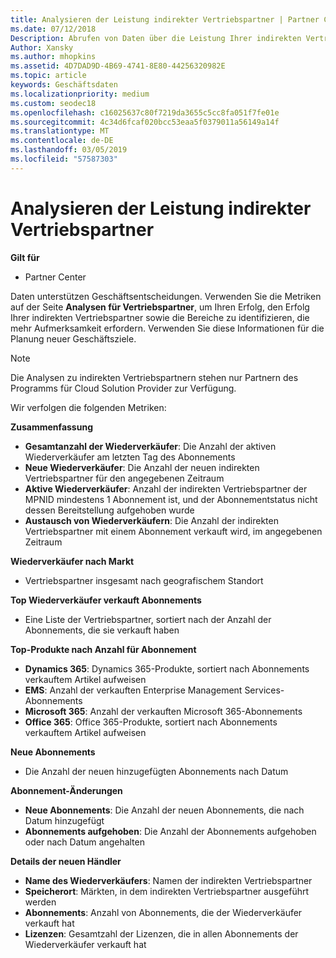 ```yaml
---
title: Analysieren der Leistung indirekter Vertriebspartner | Partner Center
ms.date: 07/12/2018
Description: Abrufen von Daten über die Leistung Ihrer indirekten Vertriebspartner identifizieren sowohl Erfolge als auch Bereiche, die möglicherweise mehr Aufmerksamkeit.
Author: Xansky
ms.author: mhopkins
ms.assetid: 4D7DAD9D-4B69-4741-8E80-44256320982E
ms.topic: article
keywords: Geschäftsdaten
ms.localizationpriority: medium
ms.custom: seodec18
ms.openlocfilehash: c16025637c80f7219da3655c5cc8fa051f7fe01e
ms.sourcegitcommit: 4c34d6fcaf020bcc53eaa5f0379011a56149a14f
ms.translationtype: MT
ms.contentlocale: de-DE
ms.lasthandoff: 03/05/2019
ms.locfileid: "57587303"
---
```

# <a name="analyze-indirect-resellers-performance"></a>Analysieren der Leistung indirekter Vertriebspartner 

**Gilt für**
- Partner Center

Daten unterstützen Geschäftsentscheidungen. Verwenden Sie die Metriken auf der Seite **Analysen für Vertriebspartner**, um Ihren Erfolg, den Erfolg Ihrer indirekten Vertriebspartner sowie die Bereiche zu identifizieren, die mehr Aufmerksamkeit erfordern. Verwenden Sie diese Informationen für die Planung neuer Geschäftsziele.

> [!NOTE]
> Die Analysen zu indirekten Vertriebspartnern stehen nur Partnern des Programms für Cloud Solution Provider zur Verfügung.

Wir verfolgen die folgenden Metriken:

**Zusammenfassung**  
 - **Gesamtanzahl der Wiederverkäufer**: Die Anzahl der aktiven Wiederverkäufer am letzten Tag des Abonnements  
 - **Neue Wiederverkäufer**: Die Anzahl der neuen indirekten Vertriebspartner für den angegebenen Zeitraum  
 - **Aktive Wiederverkäufer**: Anzahl der indirekten Vertriebspartner der MPNID mindestens 1 Abonnement ist, und der Abonnementstatus nicht dessen Bereitstellung aufgehoben wurde  
 - **Austausch von Wiederverkäufern**: Die Anzahl der indirekten Vertriebspartner mit einem Abonnement verkauft wird, im angegebenen Zeitraum  

**Wiederverkäufer nach Markt**  
 - Vertriebspartner insgesamt nach geografischem Standort  

**Top Wiederverkäufer verkauft Abonnements**
 - Eine Liste der Vertriebspartner, sortiert nach der Anzahl der Abonnements, die sie verkauft haben  

**Top-Produkte nach Anzahl für Abonnement**  
 - **Dynamics 365**: Dynamics 365-Produkte, sortiert nach Abonnements verkauftem Artikel aufweisen  
 - **EMS**: Anzahl der verkauften Enterprise Management Services-Abonnements  
 - **Microsoft 365**: Anzahl der verkauften Microsoft 365-Abonnements  
 - **Office 365**: Office 365-Produkte, sortiert nach Abonnements verkauftem Artikel aufweisen  

**Neue Abonnements**  
 - Die Anzahl der neuen hinzugefügten Abonnements nach Datum  

**Abonnement-Änderungen**  
 - **Neue Abonnements**: Die Anzahl der neuen Abonnements, die nach Datum hinzugefügt  
 - **Abonnements aufgehoben**: Die Anzahl der Abonnements aufgehoben oder nach Datum angehalten  

**Details der neuen Händler**  
 - **Name des Wiederverkäufers**: Namen der indirekten Vertriebspartner  
 - **Speicherort**: Märkten, in dem indirekten Vertriebspartner ausgeführt werden  
 - **Abonnements**: Anzahl von Abonnements, die der Wiederverkäufer verkauft hat  
 - **Lizenzen**: Gesamtzahl der Lizenzen, die in allen Abonnements der Wiederverkäufer verkauft hat  
  
  